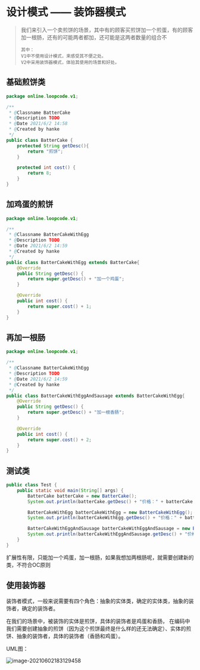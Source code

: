 # 设计模式 —— 装饰器模式

> 我们来引入一个卖煎饼的场景，其中有的顾客买煎饼加一个煎蛋，有的顾客加一根肠，还有的可能两者都加，还可能是这两者数量的组合不
>
> ```
> 其中：
> V1中不使用设计模式，来感受其不便之处。
> V2中采用装饰器模式，体验其使用的场景和好处。
> ```

## 基础煎饼类

```java
package online.loopcode.v1;

/**
 * @Classname BatterCake
 * @Description TODO
 * @Date 2021/6/2 14:58
 * @Created by hanke
 */
public class BatterCake {
    protected String getDesc(){
        return "煎饼";
    }

    protected int cost() {
        return 8;
    }
}
```

## 加鸡蛋的煎饼

```java
package online.loopcode.v1;

/**
 * @Classname BatterCakeWithEgg
 * @Description TODO
 * @Date 2021/6/2 14:59
 * @Created by hanke
 */
public class BatterCakeWithEgg extends BatterCake{
    @Override
    public String getDesc() {
        return super.getDesc() + "加一个鸡蛋";
    }

    @Override
    public int cost() {
        return super.cost() + 1;
    }
}
```

## 再加一根肠

```java
package online.loopcode.v1;

/**
 * @Classname BatterCakeWithEgg
 * @Description TODO
 * @Date 2021/6/2 14:59
 * @Created by hanke
 */
public class BatterCakeWithEggAndSausage extends BatterCakeWithEgg{
    @Override
    public String getDesc() {
        return super.getDesc() + "加一根香肠";
    }

    @Override
    public int cost() {
        return super.cost() + 2;
    }
}
```

## 测试类

```java
public class Test {
    public static void main(String[] args) {
        BatterCake batterCake = new BatterCake();
        System.out.println(batterCake.getDesc() + "价格：" + batterCake.cost());

        BatterCakeWithEgg batterCakeWithEgg = new BatterCakeWithEgg();
        System.out.println(batterCakeWithEgg.getDesc() + "价格：" + batterCakeWithEgg.cost());

        BatterCakeWithEggAndSausage batterCakeWithEggAndSausage = new BatterCakeWithEggAndSausage();
        System.out.println(batterCakeWithEggAndSausage.getDesc() + "价格：" + batterCakeWithEggAndSausage.cost());
    }
}
```

扩展性有限，只能加一个鸡蛋，加一根肠，如果我想加两根肠呢，就需要创建新的类，不符合OC原则

## 使用装饰器

装饰者模式，一般来说需要有四个角色：抽象的实体类，确定的实体类，抽象的装饰者，确定的装饰者。

在我们的场景中，被装饰的实体是煎饼，具体的装饰者是鸡蛋和香肠， 在编码中我们需要创建抽象的煎饼（因为这个煎饼最终是什么样的还无法确定）、实体的煎饼、抽象的装饰者，具体的装饰者（香肠和鸡蛋）。

UML图：

![image-20210602183129458](http://typicture.loopcode.online/image/image-20210602183129458.png)

